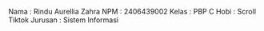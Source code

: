 Nama    : Rindu Aurellia Zahra
NPM     : 2406439002
Kelas   : PBP C
Hobi    : Scroll Tiktok
Jurusan : Sistem Informasi